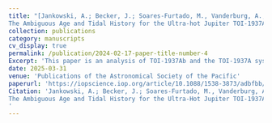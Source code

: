 ```yaml
---
title: "[Jankowski, A.; Becker, J.; Soares-Furtado, M., Vanderburg, A.; He, Z.
The Ambiguous Age and Tidal History for the Ultra-hot Jupiter TOI-1937Ab](https://iopscience.iop.org/article/10.1088/1538-3873/adbfbb)"
collection: publications
category: manuscripts
cv_display: true
permalink: /publication/2024-02-17-paper-title-number-4
Excerpt: 'This paper is an analysis of TOI-1937Ab and the TOI-1937A system.'
date: 2025-03-31
venue: 'Publications of the Astronomical Society of the Pacific'
paperurl: 'https://iopscience.iop.org/article/10.1088/1538-3873/adbfbb/pdf'
Citation: 'Jankowski, A.; Becker, J.; Soares-Furtado, M., Vanderburg, A.; He, Z.
The Ambiguous Age and Tidal History for the Ultra-Hot Jupiter TOI-1937Ab, Publications of the Astronomical Society of the Pacific. [arXiv:2503.15802](https://arxiv.org/abs/2503.15802)
'
---
```




